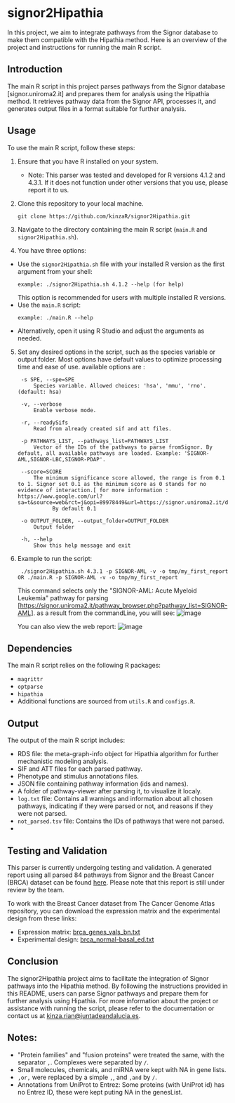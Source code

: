 # signor2Hipathia
In this project, we aim to integrate pathways from the Signor database to make them compatible with the Hipathia method. 
Here is an overview of the project and instructions for running the main R script.

## Introduction

The main R script in this project parses pathways from the Signor database [signor.uniroma2.it] and prepares them for analysis using the Hipathia method. 
It retrieves pathway data from the Signor API, processes it, and generates output files in a format suitable for further analysis.

## Usage

To use the main R script, follow these steps:

1. Ensure that you have R installed on your system.
   - Note: This parser was tested and developed for R versions 4.1.2 and 4.3.1. If it does not function under other versions that you use, please report it to us.
2. Clone this repository to your local machine.
   ```
   git clone https://github.com/kinzaR/signor2Hipathia.git
   ```

3. Navigate to the directory containing the main R script (`main.R` and `signor2Hipathia.sh`).
4. You have three options:
- Use the `signor2Hipathia.sh` file with your installed R version as the first argument from your shell:
  ```
  example: ./signor2Hipathia.sh 4.1.2 --help (for help)
  ```
  This option is recommended for users with multiple installed R versions.
- Use the `main.R` script:
  ```
  example: ./main.R --help
  ```
- Alternatively, open it using R Studio and adjust the arguments as needed.

5. Set any desired options in the script, such as the species variable or output folder. Most options have default values to optimize processing time and ease of use.
   available options are :
   ```
	-s SPE, --spe=SPE
		Species variable. Allowed choices: 'hsa', 'mmu', 'rno'. (default: hsa)

	-v, --verbose
		Enable verbose mode.

	-r, --readySifs
		Read from already created sif and att files.

	-p PATHWAYS_LIST, --pathways_list=PATHWAYS_LIST
		Vector of the IDs of the pathways to parse fromSignor. By default, all available pathways are loaded. Example: 'SIGNOR-AML,SIGNOR-LBC,SIGNOR-PDAP'.

	--score=SCORE
		The minimum significance score allowed, the range is from 0.1 to 1. Signor set 0.1 as the minimum score as 0 stands for no evidence of interaction.[ for more information : https://www.google.com/url?sa=t&source=web&rct=j&opi=89978449&url=https://signor.uniroma2.it/documentation/SIGNOR_3_score_Documentation_final.docx&ved=2ahUKEwim0JGkkI2GAxX1YPEDHRT8BKIQFnoECBoQAQ&usg=AOvVaw2y_b2VjYMFJgoA3BilRe95]
              By default 0.1

	-o OUTPUT_FOLDER, --output_folder=OUTPUT_FOLDER
		Output folder

	-h, --help
		Show this help message and exit
   ```
6. Example to run the script:
   ```
    ./signor2Hipathia.sh 4.3.1 -p SIGNOR-AML -v -o tmp/my_first_report OR ./main.R -p SIGNOR-AML -v -o tmp/my_first_report
   ```
   This command selects only the "SIGNOR-AML: Acute Myeloid Leukemia" pathway for parsing [https://signor.uniroma2.it/pathway_browser.php?pathway_list=SIGNOR-AML]. as a result from the commandLine, you will see:
    ![image](https://github.com/kinzaR/signor2Hipathia/assets/12510444/c41df08d-a5ba-4f0d-ab16-1d1a7871863a)

   You can also view the web report:
   ![image](https://github.com/kinzaR/signor2Hipathia/assets/12510444/b1be3af5-c7d9-4478-98ac-3b575ce5a87b)
   

## Dependencies

The main R script relies on the following R packages:

- `magrittr`
- `optparse`
- `hipathia`
- Additional functions are sourced from `utils.R` and `configs.R`.

## Output

The output of the main R script includes:

- RDS file: the meta-graph-info object for Hipathia algorithm for further mechanistic modeling analysis.
- SIF and ATT files for each parsed pathway.
- Phenotype and stimulus annotations files.
- JSON file containing pathway information (ids and names).
- A folder of pathway-viewer after parsing it, to visualize it localy.
- `log.txt` file: Contains all warnings and information about all chosen pathways, indicating if they were parsed or not, and reasons if they were not parsed.
- `not_parsed.tsv` file: Contains the IDs of pathways that were not parsed.
- 
## Testing and Validation

This parser is currently undergoing testing and validation. A generated report using all parsed 84 pathways from Signor and the Breast Cancer (BRCA) dataset can be found [here](http://hipathia.babelomics.org/signor_tests/pathway-viewer/). Please note that this report is still under review by the team.

To work with the Breast Cancer dataset from The Cancer Genome Atlas repository, you can download the expression matrix and the experimental design from these links:

- Expression matrix: [brca_genes_vals_bn.txt](https://github.com/kinzaR/signor2Hipathia/blob/main/files/data/brca_genes_vals_bn.txt)
- Experimental design: [brca_normal-basal_ed.txt](https://github.com/kinzaR/signor2Hipathia/blob/main/files/data/brca_normal-basal_ed.txt)

## Conclusion
The signor2Hipathia project aims to facilitate the integration of Signor pathways into the Hipathia method. By following the instructions provided in this README, users can parse Signor pathways and prepare them for further analysis using Hipathia.
For more information about the project or assistance with running the script, please refer to the documentation or contact us at kinza.rian@juntadeandalucia.es.

## Notes:

- "Protein families" and "fusion proteins" were treated the same, with the separator `,`.
  Complexes were separated by `/`.
- Small molecules, chemicals, and miRNA were kept with NA in gene lists.
- `,or,` were replaced by a simple `,`, and `,and` by `/`.
- Annotations from UniProt to Entrez: Some proteins (with UniProt id) has no Entrez ID, these were kept puting NA in the genesList.
